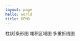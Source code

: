 ```yaml
---
layout: page
hello: world
title: DEMO
---
```


<script setup>
import { ref } from 'vue'
import BarChart from '../components/Charts/BarChart.vue'
import AreaChart from '../components/Charts/AreaChart.vue'
import BaseLine from '../components/Charts/BaseLine.vue'
const count = ref(0)

const tab = ref(null)
</script>

<v-card variant="text" class="mr-9">
    <v-tabs v-model="tab" class="w-full mb-3 border-b-1 border-green-400" align-tabs="center">
        <v-tab :value="1"><v-icon icon="mdi-chart-bar" />柱状|条形图</v-tab>
        <v-tab :value="2"><v-icon icon="mdi-chart-areaspline-variant" />堆积区域图</v-tab>
        <v-tab :value="3"><v-icon icon="mdi-chart-areaspline" />多重折线图</v-tab>
    </v-tabs>
    <v-tabs-window v-model="tab">
        <v-tabs-window-item v-for="n in 3" :value="1">
        <v-container class="w-full">
            <BarChart />
        </v-container>
        </v-tabs-window-item>
        <v-tabs-window-item v-for="n in 3" :value="2">
        <v-container  lass="w-full">
            <AreaChart />
        </v-container>
        </v-tabs-window-item>
        <v-tabs-window-item v-for="n in 3" :value="3">
        <v-container class="w-full">
            <BaseLine />
        </v-container>
        </v-tabs-window-item>
    </v-tabs-window>
</v-card>
